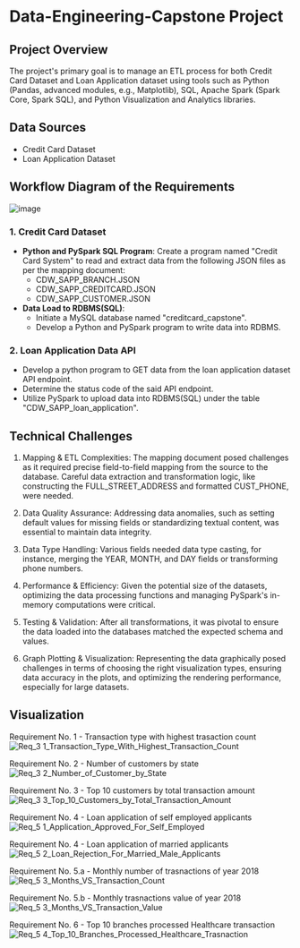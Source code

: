 # Data-Engineering-Capstone Project

## Project Overview
The project's primary goal is to manage an ETL process for both Credit Card Dataset and Loan Application dataset using tools such as Python (Pandas, advanced modules, e.g., Matplotlib), SQL, Apache Spark (Spark Core, Spark SQL), and Python Visualization and Analytics libraries. 

## Data Sources
- Credit Card Dataset
- Loan Application Dataset
  
## Workflow Diagram of the Requirements
![image](https://github.com/Suga1412/CAP-PROJECT/assets/104521056/196eded4-eeeb-405b-9310-01f8c6234cbd)

### 1. Credit Card Dataset 
   - **Python and PySpark SQL Program**: Create a program named "Credit Card System" to read and extract data from the following JSON files as per the mapping document:
     - CDW_SAPP_BRANCH.JSON
     - CDW_SAPP_CREDITCARD.JSON
     - CDW_SAPP_CUSTOMER.JSON
   - **Data Load to RDBMS(SQL)**:
     - Initiate a MySQL database named "creditcard_capstone".
     - Develop a Python and PySpark program to write data into RDBMS.

### 2. Loan Application Data API
   - Develop a python program to GET data from the loan application dataset API endpoint.
   - Determine the status code of the said API endpoint.
   - Utilize PySpark to upload data into RDBMS(SQL) under the table "CDW_SAPP_loan_application".

## Technical Challenges
1. Mapping & ETL Complexities: The mapping document posed challenges as it required precise field-to-field mapping from the source to the database. Careful data extraction and transformation logic, like constructing the FULL_STREET_ADDRESS and formatted CUST_PHONE, were needed.

2. Data Quality Assurance: Addressing data anomalies, such as setting default values for missing fields or standardizing textual content, was essential to maintain data integrity.

3. Data Type Handling: Various fields needed data type casting, for instance, merging the YEAR, MONTH, and DAY fields or transforming phone numbers.

4. Performance & Efficiency: Given the potential size of the datasets, optimizing the data processing functions and managing PySpark's in-memory computations were critical.

5. Testing & Validation: After all transformations, it was pivotal to ensure the data loaded into the databases matched the expected schema and values.
   
6. Graph Plotting & Visualization: Representing the data graphically posed challenges in terms of choosing the right visualization types, ensuring data accuracy in the plots, and optimizing the rendering performance, especially for large datasets.


## Visualization
Requirement No. 1 - Transaction type with highest trasaction count
![Req_3 1_Transaction_Type_With_Highest_Transaction_Count](https://github.com/Suga1412/CAP-PROJECT/assets/104521056/6e0cc0ae-ef50-4494-aa70-4d48dfb9f175)

Requirement No. 2 - Number of customers by state
![Req_3 2_Number_of_Customer_by_State](https://github.com/Suga1412/CAP-PROJECT/assets/104521056/a8954903-b74f-4cf9-be6a-5315f77e374c)

Requirement No. 3 - Top 10 customers by total transaction amount
![Req_3 3_Top_10_Customers_by_Total_Transaction_Amount](https://github.com/Suga1412/CAP-PROJECT/assets/104521056/a77e3ada-3096-4ef0-b783-494e1fffcce1)

Requirement No. 4 - Loan application of self employed applicants
![Req_5 1_Application_Approved_For_Self_Employed](https://github.com/Suga1412/CAP-PROJECT/assets/104521056/90ae5cd7-ab6c-4501-b464-33e62399d572)

Requirement No. 4 - Loan application of married applicants
![Req_5 2_Loan_Rejection_For_Married_Male_Applicants](https://github.com/Suga1412/CAP-PROJECT/assets/104521056/31412e20-f04f-470c-bd7c-f2ebf86d7883)

Requirement No. 5.a - Monthly number of trasnactions of year 2018
![Req_5 3_Months_VS_Transaction_Count](https://github.com/Suga1412/CAP-PROJECT/assets/104521056/22303611-0b60-4ad5-9c6d-b7a08610f4a3)

Requirement No. 5.b - Monthly trasnactions value of year 2018
![Req_5 3_Months_VS_Transaction_Value](https://github.com/Suga1412/CAP-PROJECT/assets/104521056/cd83e06d-2d98-476e-a3ac-71d69301e7c1)

Requirement No. 6 - Top 10 branches processed Healthcare transaction
![Req_5 4_Top_10_Branches_Processed_Healthcare_Trasnaction](https://github.com/Suga1412/CAP-PROJECT/assets/104521056/13cc9b4d-bde9-4fd4-8a0b-2f0c6d9c1dbb)


